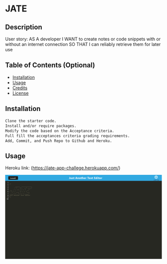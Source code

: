 # JATE

## Description
User story:
    AS A developer I WANT to create notes or code snippets with or without an internet connection SO THAT I can reliably retrieve them for later use

## Table of Contents (Optional)


- [Installation](#installation)
- [Usage](#usage)
- [Credits](#credits)
- [License](#license)

## Installation

    Clone the starter code.
    Install and/or require packages.
    Modify the code based on the Acceptance criteria.
    Full fill the acceptances criteria grading requirements.
    Add, Commit, and Push Repo to Github and Heroku.

## Usage

Heroku link: (https://jate-app-challege.herokuapp.com/)

![screenshot image](screenshots/JATE_app.png)

